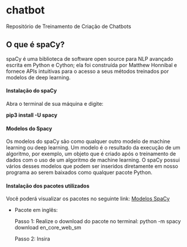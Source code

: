 # chatbot
Repositório de Treinamento de Criação de Chatbots

<h2>O que é spaCy?</h2>
<p>spaCy é uma biblioteca de software open source para NLP avançado escrita em Python
e Cython; ela foi construída por Matthew Honnibal e fornece APIs intuitivas
para o acesso a seus métodos treinados por modelos de deep learning.</p>

<h4>Instalação do spaCy</h4>
<p>Abra o terminal de sua máquina e digite:</p>
<strong>pip3 install -U spacy</strong>

<h4>Modelos do Spacy</h4>
<p>Os modelos do spaCy são como qualquer outro modelo de machine learning
ou deep learning. Um modelo é o resultado da execução de um algoritmo,
por exemplo, um objeto que é criado após o treinamento de dados com o uso
de um algoritmo de machine learning. O spaCy possui vários desses modelos
que podem ser inseridos diretamente em nosso programa ao serem baixados
como qualquer pacote Python.</p>

<h4>Instalação dos pacotes utilizados</h4>
<p>Você poderá visualizar os pacotes no seguinte link: 
<a href="https://spacy.io/models">Modelos SpaCy</a> </p>
<ul>
    <li>Pacote em inglês:
        <p>Passo 1: Realize o download do pacote no terminal: python -m spacy download en_core_web_sm</p>
        <p>Passo 2: Insira </p>
    </li>
</ul>

